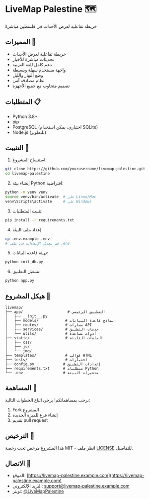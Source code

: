 # LiveMap Palestine 🗺️

خريطة تفاعلية لعرض الأحداث في فلسطين مباشرةً

## المميزات 🌟

- خريطة تفاعلية لعرض الأحداث
- تحديثات مباشرة للأخبار
- دعم كامل للغة العربية
- واجهة مستخدم سهلة وبسيطة
- وضع النهار والليل
- نظام مصادقة آمن
- تصميم متجاوب مع جميع الأجهزة

## المتطلبات 📋

- Python 3.8+
- pip
- PostgreSQL (اختياري، يمكن استخدام SQLite)
- Node.js (للتطوير)

## التثبيت 🚀

1. استنساخ المشروع:
```bash
git clone https://github.com/yourusername/livemap-palestine.git
cd livemap-palestine
```

2. إنشاء بيئة Python افتراضية:
```bash
python -m venv venv
source venv/bin/activate  # على Linux/Mac
venv\Scripts\activate     # على Windows
```

3. تثبيت المتطلبات:
```bash
pip install -r requirements.txt
```

4. إعداد ملف البيئة:
```bash
cp .env.example .env
# قم بتعديل الإعدادات في ملف .env
```

5. تهيئة قاعدة البيانات:
```bash
python init_db.py
```

6. تشغيل التطبيق:
```bash
python app.py
```

## هيكل المشروع 📁

```
livemap/
├── app/                    # التطبيق الرئيسي
│   ├── __init__.py
│   ├── models/            # نماذج قاعدة البيانات
│   ├── routes/            # مسارات API
│   ├── services/          # خدمات التطبيق
│   └── utils/             # أدوات مساعدة
├── static/                # الملفات الثابتة
│   ├── css/
│   ├── js/
│   └── img/
├── templates/             # قوالب HTML
├── tests/                 # اختبارات
├── config.py             # إعدادات التطبيق
├── requirements.txt      # متطلبات Python
└── .env                  # متغيرات البيئة
```

## المساهمة 🤝

نرحب بمساهماتكم! يرجى اتباع الخطوات التالية:

1. Fork المشروع
2. إنشاء فرع للميزة الجديدة
3. تقديم pull request

## الترخيص 📄

هذا المشروع مرخص تحت رخصة MIT - انظر ملف [LICENSE](LICENSE) للتفاصيل.

## الاتصال 📧

- الموقع: [https://livemap-palestine.example.com](https://livemap-palestine.example.com)
- البريد الإلكتروني: support@livemap-palestine.example.com
- تويتر: [@LiveMapPalestine](https://twitter.com/LiveMapPalestine)
